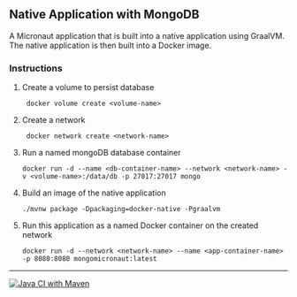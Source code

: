 ## Native Application with MongoDB

A Micronaut application that is built into a native application using GraalVM. The native application is then built 
into a Docker image. 

### Instructions
1. Create a volume to persist database
   ```
    docker volume create <volume-name>
   ```
2. Create a network
   ```
    docker network create <network-name>
    ```
3. Run a named mongoDB database container 
    ```
    docker run -d --name <db-container-name> --network <network-name> -v <volume-name>:/data/db -p 27017:27017 mongo
    ```
4. Build an image of the native application
    ```
   ./mvnw package -Dpackaging=docker-native -Pgraalvm   
    ```
5. Run this application as a named Docker container on the created network
    ```
    docker run -d --network <network-name> --name <app-container-name> -p 8080:8080 mongomicronaut:latest
    ```
______________________________________________________________________________________________________
[![Java CI with Maven](https://github.com/Vimbayinashe/mongo-micronaut-dessert-server/actions/workflows/maven.yml/badge.svg)](https://github.com/Vimbayinashe/mongo-micronaut-dessert-server/actions/workflows/maven.yml)
